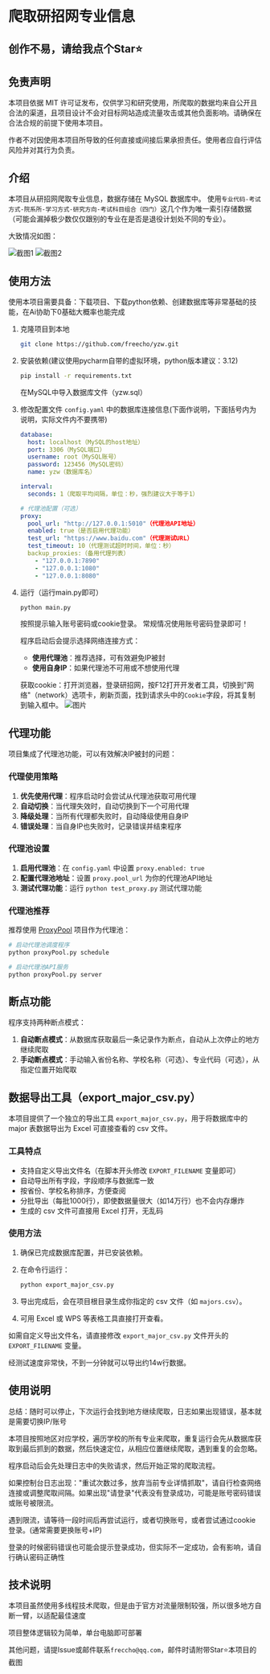 # 爬取研招网专业信息
## 创作不易，请给我点个Star⭐️

## 免责声明
本项目依据 MIT 许可证发布，仅供学习和研究使用，所爬取的数据均来自公开且合法的渠道，且项目设计不会对目标网站造成流量攻击或其他负面影响。请确保在合法合规的前提下使用本项目。

作者不对因使用本项目所导致的任何直接或间接后果承担责任。使用者应自行评估风险并对其行为负责。

## 介绍
本项目从研招网爬取专业信息，数据存储在 MySQL 数据库中。
使用`专业代码-考试方式-院系所-学习方式-研究方向-考试科目组合（四门）`这几个作为唯一索引存储数据（可能会漏掉极少数仅仅跟别的专业在是否是退役计划处不同的专业）。

大致情况如图：

![截图1](img/screenshot1.png)
![截图2](img/screenshot2.png)

## 使用方法
使用本项目需要具备：下载项目、下载python依赖、创建数据库等非常基础的技能，在Ai协助下0基础大概率也能完成

1. 克隆项目到本地
   ```bash
   git clone https://github.com/freecho/yzw.git
   ```

2. 安装依赖(建议使用pycharm自带的虚拟环境，python版本建议：3.12)
   ```bash
   pip install -r requirements.txt
   ```
   在MySQL中导入数据库文件（yzw.sql）

3. 修改配置文件 `config.yaml` 中的数据库连接信息(下面作说明，下面括号内为说明，实际文件内不要携带)
   ```yaml
   database:
     host: localhost（MySQL的host地址）
     port: 3306（MySQL端口）
     username: root（MySQL账号）
     password: 123456（MySQL密码）
     name: yzw（数据库名）
   
   interval:
     seconds: 1（爬取平均间隔，单位：秒，强烈建议大于等于1）
   
   # 代理池配置（可选）
   proxy:
     pool_url: "http://127.0.0.1:5010"（代理池API地址）
     enabled: true（是否启用代理功能）
     test_url: "https://www.baidu.com"（代理测试URL）
     test_timeout: 10（代理测试超时时间，单位：秒）
     backup_proxies:（备用代理列表）
       - "127.0.0.1:7890"
       - "127.0.0.1:1080"
       - "127.0.0.1:8080"
   ```
   
4. 运行（运行main.py即可）
   ```bash
   python main.py
   ```
   按照提示输入账号密码或cookie登录。
   常规情况使用账号密码登录即可！

   程序启动后会提示选择网络连接方式：
   - **使用代理池**：推荐选择，可有效避免IP被封
   - **使用自身IP**：如果代理池不可用或不想使用代理

   获取cookie：打开浏览器，登录研招网，按F12打开开发者工具，切换到"网络"（network）选项卡，刷新页面，找到请求头中的`Cookie`字段，将其复制到输入框中。
   ![图片](img/screenshot3.png)

## 代理功能
项目集成了代理池功能，可以有效解决IP被封的问题：

### 代理使用策略
1. **优先使用代理**：程序启动时会尝试从代理池获取可用代理
2. **自动切换**：当代理失效时，自动切换到下一个可用代理
3. **降级处理**：当所有代理都失败时，自动降级使用自身IP
4. **错误处理**：当自身IP也失败时，记录错误并结束程序

### 代理池设置
1. **启用代理池**：在 `config.yaml` 中设置 `proxy.enabled: true`
2. **配置代理池地址**：设置 `proxy.pool_url` 为你的代理池API地址
3. **测试代理功能**：运行 `python test_proxy.py` 测试代理功能

### 代理池推荐
推荐使用 [ProxyPool](https://github.com/jhao104/proxy_pool) 项目作为代理池：
```bash
# 启动代理池调度程序
python proxyPool.py schedule

# 启动代理池API服务
python proxyPool.py server
```

## 断点功能
程序支持两种断点模式：

1. **自动断点模式**：从数据库获取最后一条记录作为断点，自动从上次停止的地方继续爬取
2. **手动断点模式**：手动输入省份名称、学校名称（可选）、专业代码（可选），从指定位置开始爬取

## 数据导出工具（export_major_csv.py）

本项目提供了一个独立的导出工具 `export_major_csv.py`，用于将数据库中的 major 表数据导出为 Excel 可直接查看的 csv 文件。

### 工具特点
- 支持自定义导出文件名（在脚本开头修改 `EXPORT_FILENAME` 变量即可）
- 自动导出所有字段，字段顺序与数据库一致
- 按省份、学校名称排序，方便查阅
- 分批导出（每批1000行），即使数据量很大（如14万行）也不会内存爆炸
- 生成的 csv 文件可直接用 Excel 打开，无乱码

### 使用方法

1. 确保已完成数据库配置，并已安装依赖。
2. 在命令行运行：

   ```bash
   python export_major_csv.py
   ```

3. 导出完成后，会在项目根目录生成你指定的 csv 文件（如 `majors.csv`）。
4. 可用 Excel 或 WPS 等表格工具直接打开查看。

如需自定义导出文件名，请直接修改 `export_major_csv.py` 文件开头的 `EXPORT_FILENAME` 变量。

经测试速度非常快，不到一分钟就可以导出约14w行数据。

## 使用说明
总结：随时可以停止，下次运行会找到地方继续爬取，日志如果出现错误，基本就是需要切换IP/账号

本项目按照地区对应学校，遍历学校的所有专业来爬取，重复运行会先从数据库获取到最后抓到的数据，然后快速定位，从相应位置继续爬取，遇到重复的会忽略。

程序启动后会先处理日志中的失败请求，然后开始正常的爬取流程。

如果控制台日志出现："重试次数过多，放弃当前专业详情抓取"，请自行检查网络连接或调整爬取间隔。如果出现"请登录"代表没有登录成功，可能是账号密码错误或账号被限流。

遇到限流，请等待一段时间后再尝试运行，或者切换账号，或者尝试通过cookie登录。(通常需要更换账号+IP)

登录的时候密码错误也可能会提示登录成功，但实际不一定成功，会有影响，请自行确认密码正确性

## 技术说明
本项目虽然使用多线程技术爬取，但是由于官方对流量限制较强，所以很多地方自断一臂，以适配最佳速度

项目整体逻辑较为简单，单台电脑即可部署

其他问题，请提Issue或邮件联系`freccho@qq.com`，邮件时请附带Star⭐️本项目的截图

